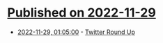 # [Published on 2022-11-29](index.md)

* [2022-11-29, 01:05:00](https://soylentnews.org/article.pl?sid=22/11/27/1155242&from=rss) - [Twitter Round Up](https://soylentnews.org/article.pl?sid=22/11/27/1155242&from=rss)
